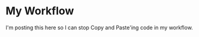 # My Workflow
I'm posting this here so I can stop Copy and Paste'ing code in my workflow.
<script src="https://cdn.rawgit.com/SupahJay/myworkflow/master/core.js"></script>
